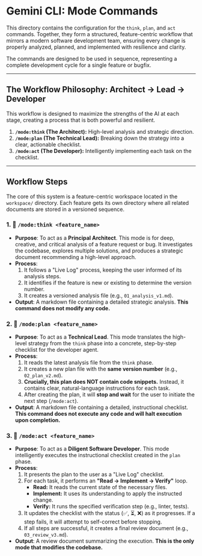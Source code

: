 # Gemini CLI: Mode Commands

This directory contains the configuration for the `think`, `plan`, and `act` commands. Together, they form a structured, feature-centric workflow that mirrors a modern software development team, ensuring every change is properly analyzed, planned, and implemented with resilience and clarity.

The commands are designed to be used in sequence, representing a complete development cycle for a single feature or bugfix.

---

## The Workflow Philosophy: Architect -> Lead -> Developer

This workflow is designed to maximize the strengths of the AI at each stage, creating a process that is both powerful and resilient.

1.  **`/mode:think` (The Architect):** High-level analysis and strategic direction.
2.  **`/mode:plan` (The Technical Lead):** Breaking down the strategy into a clear, actionable checklist.
3.  **`/mode:act` (The Developer):** Intelligently implementing each task on the checklist.

---

## Workflow Steps

The core of this system is a feature-centric workspace located in the `workspace/` directory. Each feature gets its own directory where all related documents are stored in a versioned sequence.

### 1. 🤔 `/mode:think <feature_name>`

-   **Purpose**: To act as a **Principal Architect**. This mode is for deep, creative, and critical analysis of a feature request or bug. It investigates the codebase, explores multiple solutions, and produces a strategic document recommending a high-level approach.
-   **Process**:
    1.  It follows a "Live Log" process, keeping the user informed of its analysis steps.
    2.  It identifies if the feature is new or existing to determine the version number.
    3.  It creates a versioned analysis file (e.g., `01_analysis_v1.md`).
-   **Output**: A markdown file containing a detailed strategic analysis. **This command does not modify any code.**

### 2. 📝 `/mode:plan <feature_name>`

-   **Purpose**: To act as a **Technical Lead**. This mode translates the high-level strategy from the `think` phase into a concrete, step-by-step checklist for the developer agent.
-   **Process**:
    1.  It reads the latest analysis file from the `think` phase.
    2.  It creates a new plan file with the **same version number** (e.g., `02_plan_v2.md`).
    3.  **Crucially, this plan does NOT contain code snippets.** Instead, it contains clear, natural-language instructions for each task.
    4.  After creating the plan, it will **stop and wait** for the user to initiate the next step (`/mode:act`).
-   **Output**: A markdown file containing a detailed, instructional checklist. **This command does not execute any code and will halt execution upon completion.**

### 3. 🚀 `/mode:act <feature_name>`

-   **Purpose**: To act as a **Diligent Software Developer**. This mode intelligently executes the instructional checklist created in the `plan` phase.
-   **Process**:
    1.  It presents the plan to the user as a "Live Log" checklist.
    2.  For each task, it performs an **"Read -> Implement -> Verify"** loop.
        -   **Read:** It reads the current state of the necessary files.
        -   **Implement:** It uses its understanding to apply the instructed change.
        -   **Verify:** It runs the specified verification step (e.g., linter, tests).
    3.  It updates the checklist with the status (✅, ⏳, ❌) as it progresses. If a step fails, it will attempt to self-correct before stopping.
    4.  If all steps are successful, it creates a final review document (e.g., `03_review_v3.md`).
-   **Output**: A review document summarizing the execution. **This is the only mode that modifies the codebase.**
